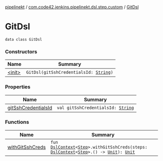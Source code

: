 [pipelinekt](../../index.md) / [com.code42.jenkins.pipelinekt.dsl.step.custom](../index.md) / [GitDsl](./index.md)

# GitDsl

`data class GitDsl`

### Constructors

| Name | Summary |
|---|---|
| [&lt;init&gt;](-init-.md) | `GitDsl(gitSshCredentialsId: `[`String`](https://kotlinlang.org/api/latest/jvm/stdlib/kotlin/-string/index.html)`)` |

### Properties

| Name | Summary |
|---|---|
| [gitSshCredentialsId](git-ssh-credentials-id.md) | `val gitSshCredentialsId: `[`String`](https://kotlinlang.org/api/latest/jvm/stdlib/kotlin/-string/index.html) |

### Functions

| Name | Summary |
|---|---|
| [withGitSshCreds](with-git-ssh-creds.md) | `fun `[`DslContext`](../../com.code42.jenkins.pipelinekt.dsl/-dsl-context/index.md)`<`[`Step`](../../com.code42.jenkins.pipelinekt.core.step/-step/index.md)`>.withGitSshCreds(steps: `[`DslContext`](../../com.code42.jenkins.pipelinekt.dsl/-dsl-context/index.md)`<`[`Step`](../../com.code42.jenkins.pipelinekt.core.step/-step/index.md)`>.() -> `[`Unit`](https://kotlinlang.org/api/latest/jvm/stdlib/kotlin/-unit/index.html)`): `[`Unit`](https://kotlinlang.org/api/latest/jvm/stdlib/kotlin/-unit/index.html) |
